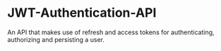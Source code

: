 # JWT-Authentication-API
An API that makes use of refresh and access tokens for authenticating, authorizing and persisting a user.
